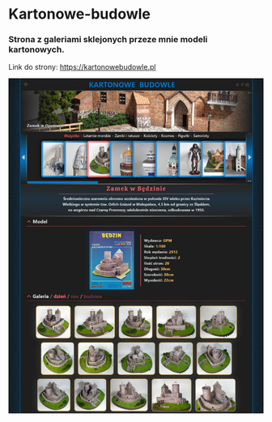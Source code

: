 # Kartonowe-budowle

### Strona z galeriami sklejonych przeze mnie modeli kartonowych.

Link do strony: https://kartonowebudowle.pl

![screenshot](screenshot.jpeg)
